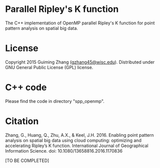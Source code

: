 # Parallel Ripley's K function
The C++ implementation of OpenMP parallel Ripley's K function for point pattern analysis on spatial big data.

# License
Copyright 2015 Guiming Zhang (gzhang45@wisc.edu). Distributed under GNU General Public License (GPL) license.

# C++ code
Please find the code in directory "spp_openmp".

# Citation
Zhang, G., Huang, Q., Zhu, A.X., & Keel, J.H. 2016. Enabling point pattern analysis on spatial big data using cloud computing: optimizing and accelerating Ripley’s K function. International Journal of Geographical Information Science. doi: 10.1080/13658816.2016.1170836

[TO BE COMPLETED]
